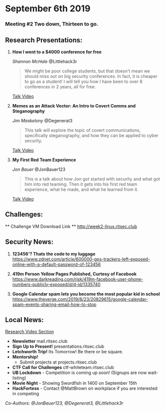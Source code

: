 # September 6th 2019
### Meeting #2 Two down, Thirteen to go.
## Research Presentations:
1. **How I went to a $4000 conference for free**
   
    *Shannon McHale* @Littlehack3r
   
    > We might be poor college students, but that doesn't mean we should miss out on big security conferences. In fact, it is cheaper to go as a student! I will tell you how I have been to over 8 conferences in 2 years, all for free.

    [Talk Video](https://www.youtube.com/watch?v=L0L4itCyG4E)

2. **Memes as an Attack Vector: An Intro to Covert Comms and Steganography**
   
    *Jim Maskelony* @Degenerat3
   
    > This talk will explore the topic of covert communications, specifically steganography, and how they can be applied to cyber security.

    [Talk Video](https://www.youtube.com/watch?v=iKUQROblTxo)

3. **My First Red Team Experience**
   
    *Jon Bauer* @JonBauer123
   
    > This is a talk about how Jon got started with security and what got him into red teaming. Then it gets into his first red team experience, what he made, and what he learned from it.

    [Talk Video](https://www.youtube.com/watch?v=n35IguN-ZxQ)

## Challenges:
   ** Challenge VM Download Link **
   http://week2-linux.ritsec.club
 

## Security News:
1. **123456'? Thats the code to my luggage**
   https://www.zdnet.com/article/600000-gps-trackers-left-exposed-online-with-a-default-password-of-123456

2. **419m Person Yellow Pages Published, Curtesy of Facebook**
    https://www.darkreading.com/risk/419m-facebook-user-phone-numbers-publicly-exposed/d/d-id/1335740

3. **Google Calendar spam lets you become the most popular kid in school**
    https://www.theverge.com/2019/8/23/20829615/google-calendar-spam-events-sharing-email-how-to-stop

## Local News:
[Research Video Section](https://www.youtube.com/watch?v=5gK7G8tV5ec)
- **Newsletter** mail.ritsec.club
- **Sign Up to Present!** presentations.ritsec.club
- **Letchworth Trip!**  Its Tomorrow! Be there or be square.
- **Mentorship!**
  - Submit projects at projects.ritsec.club
- **CTF Call for Challenges** ctf-whiteteam.ritsec.club
- **UB Lockdown** - Competition is coming up soon! (Signups are now wait-listing)
- **Movie Night** - Showing Swordfish in 1400 on September 15th
- **HackFortess** - Contact @MattBrown on workplace if you are interested in competing

*Co-Authors: @JonBauer123, @Degenerat3, @Littlehack3r*

